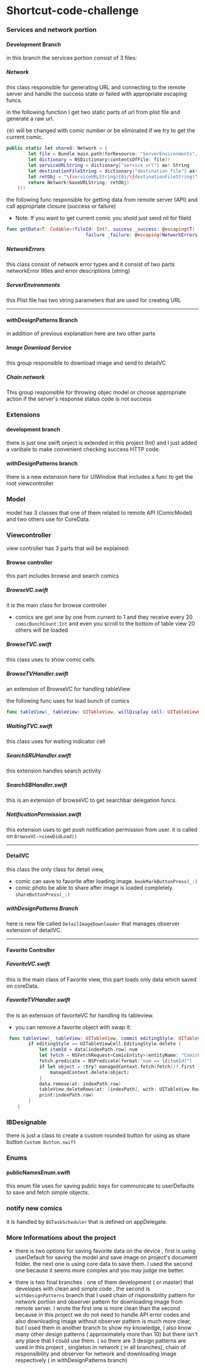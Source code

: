 # Shortcut-code-challenge

### Services and network portion

#### Development Branch
in this branch the services portion consist of 3 files:

##### Network
this class responsible for generating URL and connecting to the remote server and handle the success state or failed with appropriate escaping funcs.


in the following function I get two static parts of url from plist file and generate a raw url.

`{0}` will be changed with comic number or be eliminated if we try to get the current comic.

```swift
public static let shared: Network = {
        let file = Bundle.main.path(forResource: "ServerEnvironments", ofType: "plist")!
        let dictionary = NSDictionary(contentsOfFile: file)!
        let serviceURLString = dictionary["service_url"] as! String
        let destinationFileString = dictionary["destination_file"] as! String
        let retObj = "\(serviceURLString){0}/\(destinationFileString)"
        return Network(baseURLString: retObj)
    }()
```


the following func responsible for getting data from remote server (API) and call appropriate closure (success or failure)

* Note: If you want to get current comic you shold just send nil for fileId

```swift
func getData<T: Codable>(fileId: Int?, success _success: @escaping(T) -> Void,
                             failure _failure: @escaping(NetworkErrors) -> Void)
```

##### NetworkErrors

this class consist of network error types and it consist of two parts networkError titles and error descriptions (string)


##### ServerEnvironments

this Plist file has two string parameters that are used for creating URL

------


#### withDesignPatterns Branch

in addition of previous explanation here are two other parts 

##### Image Download Service
this group responsible to download image and send to detailVC

##### Chain network
This group responsible for throwing objec model or choose appropriate action if the server's response status code is not success






### Extensions

#### development branch

there is just one swift onject is extended in this project (Int) and I just added a varibale to make convenient checking success HTTP code.

#### withDesignPatterns branch
there is a new extension here for UIWindow that includes a func to get the root viewcontroller







### Model

model has 3 classes that one of them related to remote API (ComicModel) and two others use for CoreData.





### Viewcontroller

view controller has 3 parts that will be explained:

#### Browse controller

this part includes browse and search comics

##### BrowseVC.swift

it is the main class for browse controller 

* comics are get one by one from current to 1 and they receive every 20 `comicBunchCount:Int` and even you scroll to the bottom of table view 20 others will be loaded 

##### BrowseTVC.swift

this class uses to show comic cells

##### BrowseTVHandler.swift
 an extension of BrowseVC for handling tableView
 
 the following func uses for load bunch of comics
 
 ```swift
 func tableView(_ tableView: UITableView, willDisplay cell: UITableViewCell, forRowAt indexPath: IndexPath)
 ```
 
 ##### WaitingTVC.swift
 this class uses for waiting indicator cell
 
 ##### SearchSRUHandler.swift
 this extension handles search activity
 
 ##### SearchSBHandler.swift
 this is an extension of browseVC to get searchbar delegation funcs.
 
 ##### NotificationPermission.swift
 
 this extension uses to get push notification permission from user. it is called on `BrowseVC->viewDidLoad()`
 
 
 ----
 
 
 #### DetailVC
 
 this class the only class for detail view, 
 
 * comic can save to favorite after loading image. `bookMarkButtonPress(_:)`
 * comic photo be able to share after image is loaded completely. `shareButtonPress(_:)`


##### withDesignPatterns Branch
here is new file called `DetailImageDownloader` that manages observer extension of detailVC.


----


#### Favorite Controller

##### FavoriteVC.swift
this is the main class of Favorite view, this part loads only data which saved on coreData.

##### FavoriteTVHandler.swift

the is an extension of favoriteVC for handling its tableview.

* you can remove a favorite object with swap it:

```swift
 func tableView(_ tableView: UITableView, commit editingStyle: UITableViewCell.EditingStyle, forRowAt indexPath: IndexPath) {
        if editingStyle == UITableViewCell.EditingStyle.delete {
            let itemId = data[indexPath.row].num
            let fetch = NSFetchRequest<ComicEntity>(entityName: "ComicEntity")
            fetch.predicate = NSPredicate(format:"num == \(itemId)")
            if let object = (try? managedContext.fetch(fetch))?.first {
                managedContext.delete(object)
            }
            data.remove(at: indexPath.row)
            tableView.deleteRows(at: [indexPath], with: UITableView.RowAnimation.automatic)
            print(indexPath.row)
        }
    }
```






### IBDesignable

there is just a class to create a custom rounded button for using as share button `Custom Button.swift`






### Enums

#### publicNamesEnum.swift
this enum file uses for saving public keys for communicate to userDefaults to save and fetch simple objects.





### notify new comics
it is handled by `BGTaskScheduler` that is defined on appDelegate.






### More Informations about the project
- there is two options for saving favorite data on the device , first is using userDefault for saving the model and save image on project's document folder. the next one is using core data to save them. I used the second one because it seems more complex and you may judge me better.

- there is two final branches : one of them development ( or master) that developes with clean and simple code , the second is `withDesignPatterns` branch that I used chain of risponsibility pattern for network portion and observer pattern for downloading image from remote server. I wrote the first one is more clean than the second because in this project we do not need to handle API error codes and also downloading image without observer pattern is much more clear, but I used them in another branch to show my knowledge, I also know many other design patterns ( approximately more than 10) but there isn't any place that I could use them. ( so there are 3 design patterns are used in this project , singleton in network ( in all branches), chain of responsibility and observer for network and downloading image respectively ( in withDesignPatterns branch)
